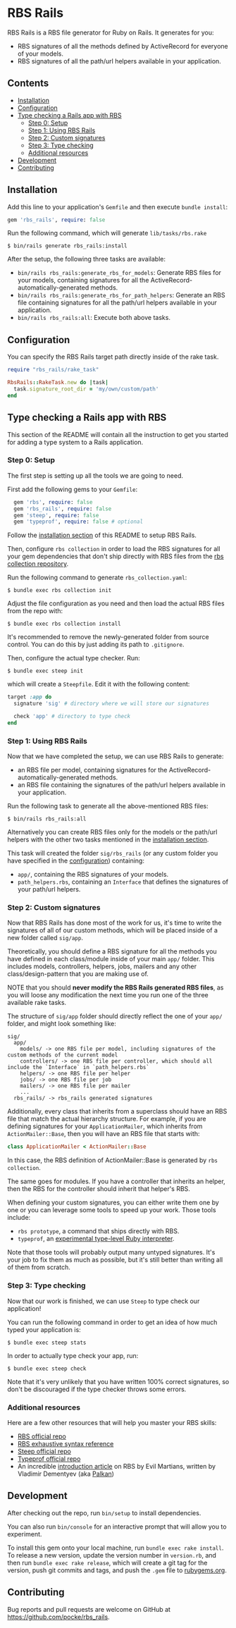 # RBS Rails

RBS Rails is a RBS file generator for Ruby on Rails.
It generates for you:
- RBS signatures of all the methods defined by ActiveRecord for everyone of your models.
- RBS signatures of all the path/url helpers available in your application.

## Contents
* [Installation](#installation)
* [Configuration](#configuration)
* [Type checking a Rails app with RBS](#type-checking-a-rails-app-with-rbs)
  * [Step 0: Setup](#step-0-setup)
  * [Step 1: Using RBS Rails](#step-1-using-rbs-rails)
  * [Step 2: Custom signatures](#step-2-custom-signatures)
  * [Step 3: Type checking](#step-3-type-checking)
  * [Additional resources](#additional-resources)
* [Development](#development)
* [Contributing](#contributing)

## Installation

Add this line to your application's `Gemfile` and then execute `bundle install`:

```ruby
gem 'rbs_rails', require: false
```

Run the following command, which will generate `lib/tasks/rbs.rake`

    $ bin/rails generate rbs_rails:install

After the setup, the following three tasks are available:

* `bin/rails rbs_rails:generate_rbs_for_models`: Generate RBS files for your models, containing signatures for all the ActiveRecord-automatically-generated methods.
* `bin/rails rbs_rails:generate_rbs_for_path_helpers`: Generate an RBS file containing signatures for all the path/url helpers available in your application.
* `bin/rails rbs_rails:all`: Execute both above tasks.

## Configuration
You can specify the RBS Rails target path directly inside of the rake task.

```rb
require "rbs_rails/rake_task"

RbsRails::RakeTask.new do |task|
  task.signature_root_dir = 'my/own/custom/path'
end
```

## Type checking a Rails app with RBS
This section of the README will contain all the instruction to get you started for adding a type system to a Rails application.

### Step 0: Setup
The first step is setting up all the tools we are going to need.

First add the following gems to your `Gemfile`:
```ruby
  gem 'rbs', require: false
  gem 'rbs_rails', require: false
  gem 'steep', require: false
  gem 'typeprof', require: false # optional
```

Follow the [installation section](#installation) of this README to setup RBS Rails.

Then, configure `rbs collection` in order to load the RBS signatures for all your gem dependencies that don't ship directly with RBS files from the [rbs collection repository](https://github.com/ruby/gem_rbs_collection).

Run the following command to generate `rbs_collection.yaml`:

    $ bundle exec rbs collection init

Adjust the file configuration as you need and then load the actual RBS files from the repo with:

    $ bundle exec rbs collection install

It's recommended to remove the newly-generated folder from source control. You can do this by just adding its path to `.gitignore`.

Then, configure the actual type checker. Run:

    $ bundle exec steep init

which will create a `Steepfile`. Edit it with the following content:
```ruby
target :app do
  signature 'sig' # directory where we will store our signatures

  check 'app' # directory to type check
end
```
### Step 1: Using RBS Rails
Now that we have completed the setup, we can use RBS Rails to generate:
- an RBS file per model, containing signatures for the ActiveRecord-automatically-generated methods.
- an RBS file containing the signatures of the path/url helpers available in your application.

Run the following task to generate all the above-mentioned RBS files:

    $ bin/rails rbs_rails:all

Alternatively you can create RBS files only for the models or the path/url helpers with the other two tasks mentioned in the [installation section](#installation).

This task will created the folder `sig/rbs_rails` (or any custom folder you have specified in the [configuration](#configuration)) containing:
- `app/`, containing the RBS signatures of your models.
- `path_helpers.rbs`, containing an `Interface` that defines the signatures of your path/url helpers.

### Step 2: Custom signatures
Now that RBS Rails has done most of the work for us, it's time to write the signatures of all of our custom methods, which will be placed inside of a new folder called `sig/app`.

Theoretically, you should define a RBS signature for all the methods you have defined in each class/module inside of your main `app/` folder. This includes models, controllers, helpers, jobs, mailers and any other class/design-pattern that you are making use of.

NOTE that you should **never modify the RBS Rails generated RBS files**, as you will loose any modification the next time you run one of the three available rake tasks.

The structure of `sig/app` folder should directly reflect the one of your `app/` folder, and might look something like:

```
sig/
  app/
    models/ -> one RBS file per model, including signatures of the custom methods of the current model
    controllers/ -> one RBS file per controller, which should all include the `Interface` in `path_helpers.rbs`
    helpers/ -> one RBS file per helper
    jobs/ -> one RBS file per job
    mailers/ -> one RBS file per mailer
    ...
  rbs_rails/ -> rbs_rails generated signatures
```

Additionally, every class that inherits from a superclass should have an RBS file that match the actual hierarchy structure. For example, if you are defining signatures for your `ApplicationMailer`, which inherits from `ActionMailer::Base`, then you will have an RBS file that starts with:

```rb
class ApplicationMailer < ActionMailer::Base
```

In this case, the RBS definition of ActionMailer::Base is generated by `rbs collection`.

The same goes for modules. If you have a controller that inherits an helper, then the RBS for the controller should inherit that helper's RBS.

When defining your custom signatures, you can either write them one by one or you can leverage some tools to speed up your work. Those tools include:
- `rbs prototype`, a command that ships directly with RBS.
- `typeprof`, an [experimental type-level Ruby interpreter](https://github.com/ruby/typeprof).

Note that those tools will probably output many untyped signatures. It's your job to fix them as much as possible, but it's still better than writing all of them from scratch.

### Step 3: Type checking
Now that our work is finished, we can use `Steep` to type check our application!

You can run the following command in order to get an idea of how much typed your application is:

    $ bundle exec steep stats

In order to actually type check your app, run:

    $ bundle exec steep check

Note that it's very unlikely that you have written 100% correct signatures, so don't be discouraged if the type checker throws some errors.

### Additional resources
Here are a few other resources that will help you master your RBS skills:

- [RBS official repo](https://github.com/ruby/rbs/blob/master)
- [RBS exhaustive syntax reference](https://github.com/ruby/rbs/blob/master/docs/syntax.md)
- [Steep official repo](https://github.com/soutaro/steep/tree/master)
- [Typeprof official repo](https://github.com/ruby/typeprof)
- An incredible [introduction article](https://evilmartians.com/chronicles/climbing-steep-hills-or-adopting-ruby-types) on RBS by Evil Martians, written by Vladimir Dementyev (aka [Palkan](https://github.com/palkan))

## Development

After checking out the repo, run `bin/setup` to install dependencies.

You can also run `bin/console` for an interactive prompt that will allow you to experiment.

To install this gem onto your local machine, run `bundle exec rake install`. To release a new version, update the version number in `version.rb`, and then run `bundle exec rake release`, which will create a git tag for the version, push git commits and tags, and push the `.gem` file to [rubygems.org](https://rubygems.org).

## Contributing
Bug reports and pull requests are welcome on GitHub at https://github.com/pocke/rbs_rails.
